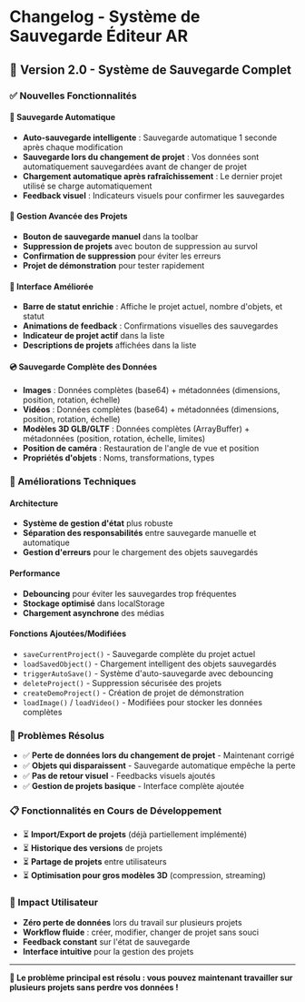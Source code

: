 # Changelog - Système de Sauvegarde Éditeur AR

## 🚀 Version 2.0 - Système de Sauvegarde Complet

### ✅ Nouvelles Fonctionnalités

#### 💾 Sauvegarde Automatique
- **Auto-sauvegarde intelligente** : Sauvegarde automatique 1 seconde après chaque modification
- **Sauvegarde lors du changement de projet** : Vos données sont automatiquement sauvegardées avant de changer de projet
- **Chargement automatique après rafraîchissement** : Le dernier projet utilisé se charge automatiquement
- **Feedback visuel** : Indicateurs visuels pour confirmer les sauvegardes

#### 📁 Gestion Avancée des Projets
- **Bouton de sauvegarde manuel** dans la toolbar
- **Suppression de projets** avec bouton de suppression au survol
- **Confirmation de suppression** pour éviter les erreurs
- **Projet de démonstration** pour tester rapidement

#### 🎨 Interface Améliorée
- **Barre de statut enrichie** : Affiche le projet actuel, nombre d'objets, et statut
- **Animations de feedback** : Confirmations visuelles des sauvegardes
- **Indicateur de projet actif** dans la liste
- **Descriptions de projets** affichées dans la liste

#### 💿 Sauvegarde Complète des Données
- **Images** : Données complètes (base64) + métadonnées (dimensions, position, rotation, échelle)
- **Vidéos** : Données complètes (base64) + métadonnées (dimensions, position, rotation, échelle)
- **Modèles 3D GLB/GLTF** : Données complètes (ArrayBuffer) + métadonnées (position, rotation, échelle, limites)
- **Position de caméra** : Restauration de l'angle de vue et position
- **Propriétés d'objets** : Noms, transformations, types

### 🔧 Améliorations Techniques

#### Architecture
- **Système de gestion d'état** plus robuste
- **Séparation des responsabilités** entre sauvegarde manuelle et automatique
- **Gestion d'erreurs** pour le chargement des objets sauvegardés

#### Performance
- **Debouncing** pour éviter les sauvegardes trop fréquentes
- **Stockage optimisé** dans localStorage
- **Chargement asynchrone** des médias

#### Fonctions Ajoutées/Modifiées
- `saveCurrentProject()` - Sauvegarde complète du projet actuel
- `loadSavedObject()` - Chargement intelligent des objets sauvegardés
- `triggerAutoSave()` - Système d'auto-sauvegarde avec debouncing
- `deleteProject()` - Suppression sécurisée des projets
- `createDemoProject()` - Création de projet de démonstration
- `loadImage()` / `loadVideo()` - Modifiées pour stocker les données complètes

### 🐛 Problèmes Résolus
- ✅ **Perte de données lors du changement de projet** - Maintenant corrigé
- ✅ **Objets qui disparaissent** - Sauvegarde automatique empêche la perte
- ✅ **Pas de retour visuel** - Feedbacks visuels ajoutés
- ✅ **Gestion de projets basique** - Interface complète ajoutée

### 📋 Fonctionnalités en Cours de Développement
- ⏳ **Import/Export de projets** (déjà partiellement implémenté)
- ⏳ **Historique des versions** de projets
- ⏳ **Partage de projets** entre utilisateurs
- ⏳ **Optimisation pour gros modèles 3D** (compression, streaming)

### 🎯 Impact Utilisateur
- **Zéro perte de données** lors du travail sur plusieurs projets
- **Workflow fluide** : créer, modifier, changer de projet sans souci
- **Feedback constant** sur l'état de sauvegarde
- **Interface intuitive** pour la gestion des projets

---

**🎉 Le problème principal est résolu : vous pouvez maintenant travailler sur plusieurs projets sans perdre vos données !** 